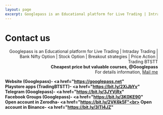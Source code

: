 ```yaml
---
layout: page
excerpt: Googlepass is an Educational platform for Live Trading | Intraday Trading | Bank Nifty Option | Stock Option | Breakout strategies | Price Action | Trading BTSTT.
---
```


# Contact us

<p class="message" align="right">
  Googlepass is an Educational platform for Live Trading | Intraday Trading | Bank Nifty Option | Stock Option | Breakout strategies | Price Action | Trading BTSTT<br>
  <b>Cheapest price but valuable courses, @Googlepass</b><br>
  For details information, <a href="mailto:{{site.author.email}}">Mail me</a>
</p>

<script type="text/javascript" src="https://form.jotform.com/jsform/230121327327444"></script>

<b>Website (Googlepass)- <a href="https://googlepass.net" <br>
Playstore apps (TradingBTSTT)- <a href="https://bit.ly/2XiJbYv" <br>
Telegram (Googlepass)- <a href="https://bit.ly/3JYVjRx" <br>
Facebook Groups (Googlepass)- <a href="https://bit.ly/3K0KE90" <br>
Open account in Zerodha- <a href="https://bit.ly/2VK6k5F"<br>
Open account in Binance- <a href="https://bit.ly/3lTl4JZ" <br> </b>

